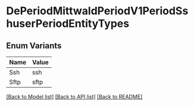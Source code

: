 # DePeriodMittwaldPeriodV1PeriodSshuserPeriodEntityTypes

## Enum Variants

| Name | Value |
|---- | -----|
| Ssh | ssh |
| Sftp | sftp |


[[Back to Model list]](../README.md#documentation-for-models) [[Back to API list]](../README.md#documentation-for-api-endpoints) [[Back to README]](../README.md)


